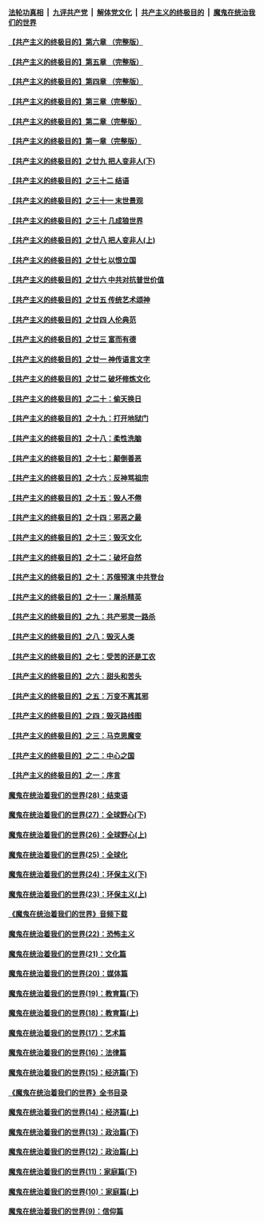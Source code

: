 ####  [法轮功真相](../../../../basic/blob/master/README.md?t=04210631) &nbsp;|&nbsp; [九评共产党](../../../../9ping.md/blob/master/README.md?t=04210631) &nbsp;|&nbsp; [解体党文化](../../../../jtdwh.md/blob/master/README.md?t=04210631)  &nbsp;|&nbsp; [共产主义的终极目的](../../../../gczydzjmd.md/blob/master/README.md?t=04210631) &nbsp;|&nbsp; [魔鬼在统治我们的世界](../../../../mgztzwmdsj.md/blob/master/README.md?t=04210631) 

#### [【共产主义的终极目的】第六章 （完整版）](../pages/nsc422/n11428913.md?t=04210631) 

#### [【共产主义的终极目的】第五章 （完整版）](../pages/nsc422/n11428912.md?t=04210631) 

#### [【共产主义的终极目的】第四章 （完整版）](../pages/nsc422/n11428907.md?t=04210631) 

#### [【共产主义的终极目的】第三章（完整版）](../pages/nsc422/n11428848.md?t=04210631) 

#### [【共产主义的终极目的】第二章（完整版）](../pages/nsc422/n11428831.md?t=04210631) 

#### [【共产主义的终极目的】第一章（完整版）](../pages/nsc422/n11417651.md?t=04210631) 

#### [【共产主义的终极目的】之廿九 把人变非人(下)](../pages/nsc422/n11344140.md?t=04210631) 

#### [【共产主义的终极目的】之三十二 结语](../pages/nsc422/n11360535.md?t=04210631) 

#### [【共产主义的终极目的】之三十一 末世景观](../pages/nsc422/n11351129.md?t=04210631) 

#### [【共产主义的终极目的】之三十 几成狼世界](../pages/nsc422/n11348280.md?t=04210631) 

#### [【共产主义的终极目的】之廿八 把人变非人(上)](../pages/nsc422/n11340492.md?t=04210631) 

#### [【共产主义的终极目的】之廿七 以恨立国](../pages/nsc422/n11336944.md?t=04210631) 

#### [【共产主义的终极目的】之廿六 中共对抗普世价值](../pages/nsc422/n11324785.md?t=04210631) 

#### [【共产主义的终极目的】之廿五 传统艺术颂神](../pages/nsc422/n11296396.md?t=04210631) 

#### [【共产主义的终极目的】之廿四 人伦典范](../pages/nsc422/n11296397.md?t=04210631) 

#### [【共产主义的终极目的】之廿三 富而有德](../pages/nsc422/n11283598.md?t=04210631) 

#### [【共产主义的终极目的】之廿一 神传语言文字](../pages/nsc422/n11263265.md?t=04210631) 

#### [【共产主义的终极目的】之廿二 破坏修炼文化](../pages/nsc422/n11245728.md?t=04210631) 

#### [【共产主义的终极目的】之二十：偷天换日](../pages/nsc422/n11238846.md?t=04210631) 

#### [【共产主义的终极目的】之十九：打开地狱门](../pages/nsc422/n11206376.md?t=04210631) 

#### [【共产主义的终极目的】之十八：柔性洗脑](../pages/nsc422/n11199994.md?t=04210631) 

#### [【共产主义的终极目的】之十七：颠倒善恶](../pages/nsc422/n11179782.md?t=04210631) 

#### [【共产主义的终极目的】之十六：反神骂祖宗](../pages/nsc422/n11166798.md?t=04210631) 

#### [【共产主义的终极目的】之十五：毁人不倦](../pages/nsc422/n11166792.md?t=04210631) 

#### [【共产主义的终极目的】之十四：邪恶之最](../pages/nsc422/n11150249.md?t=04210631) 

#### [【共产主义的终极目的】之十三：毁灭文化](../pages/nsc422/n11135227.md?t=04210631) 

#### [【共产主义的终极目的】之十二：破坏自然](../pages/nsc422/n11135214.md?t=04210631) 

#### [【共产主义的终极目的】之十：苏俄预演 中共登台](../pages/nsc422/n11118424.md?t=04210631) 

#### [【共产主义的终极目的】之十一：屠杀精英](../pages/nsc422/n11118442.md?t=04210631) 

#### [【共产主义的终极目的】之九：共产邪灵一路杀](../pages/nsc422/n11114139.md?t=04210631) 

#### [【共产主义的终极目的】之八：毁灭人类](../pages/nsc422/n11108503.md?t=04210631) 

#### [【共产主义的终极目的】之七：受苦的还是工农](../pages/nsc422/n11101809.md?t=04210631) 

#### [【共产主义的终极目的】之六：甜头和苦头](../pages/nsc422/n11096971.md?t=04210631) 

#### [【共产主义的终极目的】之五：万变不离其邪](../pages/nsc422/n11091285.md?t=04210631) 

#### [【共产主义的终极目的】之四：毁灭路线图](../pages/nsc422/n11086284.md?t=04210631) 

#### [【共产主义的终极目的】之三：马克思魔变](../pages/nsc422/n11061941.md?t=04210631) 

#### [【共产主义的终极目的】之二：中心之国](../pages/nsc422/n11047728.md?t=04210631) 

#### [【共产主义的终极目的】之一：序言](../pages/nsc422/n11086077.md?t=04210631) 

#### [魔鬼在统治着我们的世界(28)：结束语](../pages/nsc422/n10936246.md?t=04210631) 

#### [魔鬼在统治着我们的世界(27)：全球野心(下)](../pages/nsc422/n10928319.md?t=04210631) 

#### [魔鬼在统治着我们的世界(26)：全球野心(上)](../pages/nsc422/n10900318.md?t=04210631) 

#### [魔鬼在统治着我们的世界(25)：全球化](../pages/nsc422/n10788205.md?t=04210631) 

#### [魔鬼在统治着我们的世界(24)：环保主义(下)](../pages/nsc422/n10695307.md?t=04210631) 

#### [魔鬼在统治着我们的世界(23)：环保主义(上)](../pages/nsc422/n10688613.md?t=04210631) 

#### [《魔鬼在统治着我们的世界》音频下载](../pages/nsc422/n10635553.md?t=04210631) 

#### [魔鬼在统治着我们的世界(22)：恐怖主义](../pages/nsc422/n10614727.md?t=04210631) 

#### [魔鬼在统治着我们的世界(21)：文化篇](../pages/nsc422/n10597706.md?t=04210631) 

#### [魔鬼在统治着我们的世界(20)：媒体篇](../pages/nsc422/n10586579.md?t=04210631) 

#### [魔鬼在统治着我们的世界(19)：教育篇(下)](../pages/nsc422/n10564808.md?t=04210631) 

#### [魔鬼在统治着我们的世界(18)：教育篇(上)](../pages/nsc422/n10526970.md?t=04210631) 

#### [魔鬼在统治着我们的世界(17)：艺术篇](../pages/nsc422/n10499093.md?t=04210631) 

#### [魔鬼在统治着我们的世界(16)：法律篇](../pages/nsc422/n10485969.md?t=04210631) 

#### [魔鬼在统治着我们的世界(15)：经济篇(下)](../pages/nsc422/n10469975.md?t=04210631) 

#### [《魔鬼在统治着我们的世界》全书目录](../pages/nsc422/n10464261.md?t=04210631) 

#### [魔鬼在统治着我们的世界(14)：经济篇(上)](../pages/nsc422/n10457370.md?t=04210631) 

#### [魔鬼在统治着我们的世界(13)：政治篇(下)](../pages/nsc422/n10448270.md?t=04210631) 

#### [魔鬼在统治着我们的世界(12)：政治篇(上)](../pages/nsc422/n10444576.md?t=04210631) 

#### [魔鬼在统治着我们的世界(11)：家庭篇(下)](../pages/nsc422/n10440961.md?t=04210631) 

#### [魔鬼在统治着我们的世界(10)：家庭篇(上)](../pages/nsc422/n10435448.md?t=04210631) 

#### [魔鬼在统治着我们的世界(9)：信仰篇](../pages/nsc422/n10432159.md?t=04210631) 

